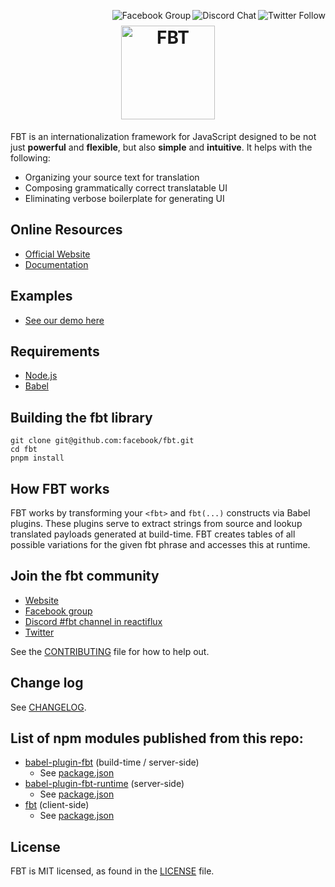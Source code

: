 <p>
  <a href="https://twitter.com/fbt_js">
    <img src="https://img.shields.io/twitter/follow/fbt_js.svg?style=social" align="right" alt="Twitter Follow" />
  </a>

  <a href="https://discord.gg/cQvXZr5">
    <img src="https://img.shields.io/discord/102860784329052160.svg" align="right" alt="Discord Chat" />
  </a>

  <a href="https://www.facebook.com/groups/498204277369868">
    <img src="https://img.shields.io/badge/Facebook-Group-blue" align="right" alt="Facebook Group" />
  </a>
</p>

<h1 align="center">
  <img src="https://facebook.github.io/fbt/img/fbt.png" height="150" width="150" alt="FBT"/>
</h1>

FBT is an internationalization framework for JavaScript designed to be not just **powerful** and **flexible**, but also **simple** and **intuitive**.
It helps with the following:

- Organizing your source text for translation
- Composing grammatically correct translatable UI
- Eliminating verbose boilerplate for generating UI

## Online Resources

- [Official Website](https://facebook.github.io/fbt)
- [Documentation](https://facebook.github.io/fbt/docs/getting_started_on_web)

## Examples

- [See our demo here](example/src/example/Example.react.jsx)

## Requirements

- [Node.js](https://nodejs.org/)
- [Babel](https://babeljs.io/)

## Building the fbt library

```
git clone git@github.com:facebook/fbt.git
cd fbt
pnpm install
```

## How FBT works

FBT works by transforming your `<fbt>` and `fbt(...)` constructs via
Babel plugins. These plugins serve to extract strings from source and
lookup translated payloads generated at build-time. FBT creates tables
of all possible variations for the given fbt phrase and accesses this
at runtime.

## Join the fbt community

- [Website](https://facebook.github.io/fbt)
- [Facebook group](https://www.facebook.com/groups/498204277369868)
- [Discord #fbt channel in reactiflux](https://discord.gg/cQvXZr5)
- [Twitter](https://twitter.com/fbt_js)

See the [CONTRIBUTING](CONTRIBUTING.md) file for how to help out.

## Change log

See [CHANGELOG](CHANGELOG.md).

## List of npm modules published from this repo:

- [babel-plugin-fbt](https://www.npmjs.com/package/babel-plugin-fbt) (build-time / server-side)
  - See [package.json](packages/babel-plugin-fbt/package.json)
- [babel-plugin-fbt-runtime](https://www.npmjs.com/package/babel-plugin-fbt-runtime) (server-side)
  - See [package.json](packages/babel-plugin-fbt-runtime/package.json)
- [fbt](https://www.npmjs.com/package/fbt) (client-side)
  - See [package.json](packages/fbt/package.json)

## License

FBT is MIT licensed, as found in the [LICENSE](LICENSE) file.
